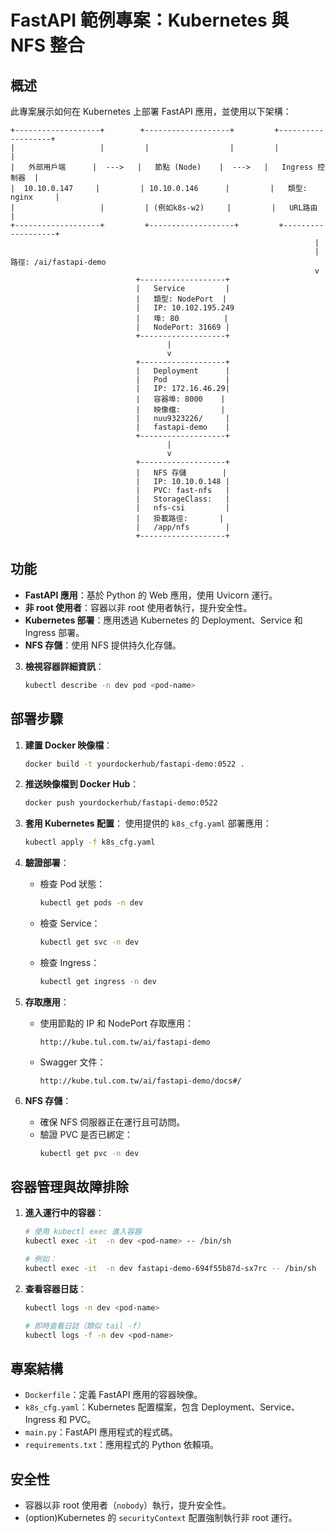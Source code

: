 # FastAPI 範例專案：Kubernetes 與 NFS 整合

## 概述
此專案展示如何在 Kubernetes 上部署 FastAPI 應用，並使用以下架構：

```
+-------------------+        +-------------------+         +-------------------+
|                   |         |                  |         |                   |
|   外部用戶端      |  --->   |   節點 (Node)    |  --->   |   Ingress 控制器  |
|  10.10.0.147     |         | 10.10.0.146      |         |   類型: nginx     |
|                   |         | (例如k8s-w2)     |         |   URL路由         |
+-------------------+         +-------------------+         +-------------------+
                                                                    |
                                                                    | 路徑: /ai/fastapi-demo
                                                                    v
                            +-------------------+
                            |   Service         |
                            |   類型: NodePort  |
                            |   IP: 10.102.195.249
                            |   埠: 80          |
                            |   NodePort: 31669 |
                            +-------------------+
                                   |
                                   v
                            +-------------------+
                            |   Deployment      |
                            |   Pod             |
                            |   IP: 172.16.46.29|
                            |   容器埠: 8000    |
                            |   映像檔:         |
                            |   nuu9323226/     |
                            |   fastapi-demo    |
                            +-------------------+
                                   |
                                   v
                            +-------------------+
                            |   NFS 存儲        |
                            |   IP: 10.10.0.148 |
                            |   PVC: fast-nfs   |
                            |   StorageClass:   |
                            |   nfs-csi         |
                            |   掛載路徑:       |
                            |   /app/nfs        |
                            +-------------------+
```

## 功能
- **FastAPI 應用**：基於 Python 的 Web 應用，使用 Uvicorn 運行。
- **非 root 使用者**：容器以非 root 使用者執行，提升安全性。
- **Kubernetes 部署**：應用透過 Kubernetes 的 Deployment、Service 和 Ingress 部署。
- **NFS 存儲**：使用 NFS 提供持久化存儲。



3. **檢視容器詳細資訊**：
   ```bash
   kubectl describe -n dev pod <pod-name>
   ```

## 部署步驟

1. **建置 Docker 映像檔**：
   ```bash
   docker build -t yourdockerhub/fastapi-demo:0522 .
   ```

2. **推送映像檔到 Docker Hub**：
   ```bash
   docker push yourdockerhub/fastapi-demo:0522
   ```

3. **套用 Kubernetes 配置**：
   使用提供的 `k8s_cfg.yaml` 部署應用：
   ```bash
   kubectl apply -f k8s_cfg.yaml
   ```

4. **驗證部署**：
   - 檢查 Pod 狀態：
     ```bash
     kubectl get pods -n dev
     ```
   - 檢查 Service：
     ```bash
     kubectl get svc -n dev
     ```
   - 檢查 Ingress：
     ```bash
     kubectl get ingress -n dev
     ```

5. **存取應用**：
   - 使用節點的 IP 和 NodePort 存取應用：
     ```
     http://kube.tul.com.tw/ai/fastapi-demo
     ```
   - Swagger 文件：
     ```
     http://kube.tul.com.tw/ai/fastapi-demo/docs#/
     ```


6. **NFS 存儲**：
   - 確保 NFS 伺服器正在運行且可訪問。
   - 驗證 PVC 是否已綁定：
     ```bash
     kubectl get pvc -n dev
     ```

## 容器管理與故障排除

1. **進入運行中的容器**：
   ```bash
   # 使用 kubectl exec 進入容器
   kubectl exec -it  -n dev <pod-name> -- /bin/sh
   
   # 例如：
   kubectl exec -it  -n dev fastapi-demo-694f55b87d-sx7rc -- /bin/sh
   ```

2. **查看容器日誌**：
   ```bash
   kubectl logs -n dev <pod-name>
   
   # 即時查看日誌（類似 tail -f）
   kubectl logs -f -n dev <pod-name>
   ```



## 專案結構
- `Dockerfile`：定義 FastAPI 應用的容器映像。
- `k8s_cfg.yaml`：Kubernetes 配置檔案，包含 Deployment、Service、Ingress 和 PVC。
- `main.py`：FastAPI 應用程式的程式碼。
- `requirements.txt`：應用程式的 Python 依賴項。

## 安全性
- 容器以非 root 使用者（`nobody`）執行，提升安全性。
- (option)Kubernetes 的 `securityContext` 配置強制執行非 root 運行。
